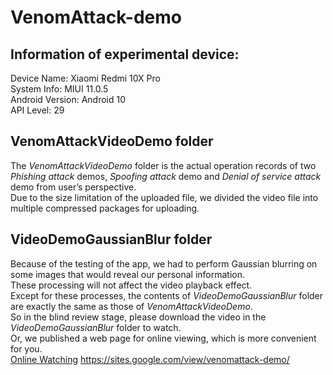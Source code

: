 # VenomAttack-demo

## Information of experimental device:  
Device Name: Xiaomi Redmi 10X Pro  
System Info: MIUI 11.0.5  
Android Version: Android 10  
API Level: 29  

## VenomAttackVideoDemo folder
The *VenomAttackVideoDemo* folder is the actual operation records of two *Phishing attack* demos, *Spoofing attack* demo and *Denial of service attack* demo from user’s perspective.  
Due to the size limitation of the uploaded file, we divided the video file into multiple compressed packages for uploading.  

## VideoDemoGaussianBlur folder
Because of the testing of the app, we had to perform Gaussian blurring on some images that would reveal our personal information.  
These processing will not affect the video playback effect.  
Except for these processes, the contents of *VideoDemoGaussianBlur* folder are exactly the same as those of *VenomAttackVideoDemo*.  
So in the blind review stage, please download the video in the *VideoDemoGaussianBlur* folder to watch.  
Or, we published a web page for online viewing, which is more convenient for you.  
[Online Watching](https://sites.google.com/view/venomattack-demo/) https://sites.google.com/view/venomattack-demo/
